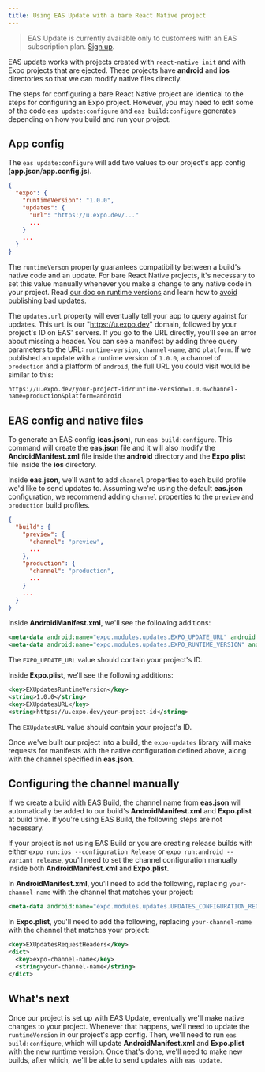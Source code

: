 ```yaml
---
title: Using EAS Update with a bare React Native project
---
```


> EAS Update is currently available only to customers with an EAS subscription plan. [Sign up](https://expo.dev/accounts/[account]/settings/subscriptions).

EAS update works with projects created with `react-native init` and with Expo projects that are ejected. These projects have **android** and **ios** directories so that we can modify native files directly.

The steps for configuring a bare React Native project are identical to the steps for configuring an Expo project. However, you may need to edit some of the code `eas update:configure` and `eas build:configure` generates depending on how you build and run your project.

## App config

The `eas update:configure` will add two values to our project's app config (**app.json**/**app.config.js**).

```json
{
  "expo": {
    "runtimeVersion": "1.0.0",
    "updates": {
      "url": "https://u.expo.dev/..."
      ...
    }
    ...
  }
}
```

The `runtimeVerson` property guarantees compatibility between a build's native code and an update. For bare React Native projects, it's necessary to set this value manually whenever you make a change to any native code in your project. Read [our doc on runtime versions](/eas-update/runtime-versions/#custom--runtimeversion) and learn how to [avoid publishing bad updates](/eas-update/runtime-versions/#avoiding-crashes-with-incompatible-updates).

The `updates.url` property will eventually tell your app to query against for updates. This `url` is our "https://u.expo.dev" domain, followed by your project's ID on EAS' servers. If you go to the URL directly, you'll see an error about missing a header. You can see a manifest by adding three query parameters to the URL: `runtime-version`, `channel-name`, and `platform`. If we published an update with a runtime version of `1.0.0`, a channel of `production` and a platform of `android`, the full URL you could visit would be similar to this:

```
https://u.expo.dev/your-project-id?runtime-version=1.0.0&channel-name=production&platform=android
```

## EAS config and native files

To generate an EAS config (**eas.json**), run `eas build:configure`. This command will create the **eas.json** file and it will also modify the **AndroidManifest.xml** file inside the **android** directory and the **Expo.plist** file inside the **ios** directory.

Inside **eas.json**, we'll want to add `channel` properties to each build profile we'd like to send updates to. Assuming we're using the default **eas.json** configuration, we recommend adding `channel` properties to the `preview` and `production` build profiles.

```json
{
  "build": {
    "preview": {
      "channel": "preview",
      ...
    },
    "production": {
      "channel": "production",
      ...
    }
    ...
  }
}
```

Inside **AndroidManifest.xml**, we'll see the following additions:

```xml
<meta-data android:name="expo.modules.updates.EXPO_UPDATE_URL" android:value="https://u.expo.dev/your-project-id"/>
<meta-data android:name="expo.modules.updates.EXPO_RUNTIME_VERSION" android:value="1.0.0"/>
```

The `EXPO_UPDATE_URL` value should contain your project's ID.

Inside **Expo.plist**, we'll see the following additions:

```xml
<key>EXUpdatesRuntimeVersion</key>
<string>1.0.0</string>
<key>EXUpdatesURL</key>
<string>https://u.expo.dev/your-project-id</string>
```

The `EXUpdatesURL` value should contain your project's ID.

Once we've built our project into a build, the `expo-updates` library will make requests for manifests with the native configuration defined above, along with the channel specified in **eas.json**.

## Configuring the channel manually

If we create a build with EAS Build, the channel name from **eas.json** will automatically be added to our build's **AndroidManifest.xml** and **Expo.plist** at build time. If you're using EAS Build, the following steps are not necessary.

If your project is not using EAS Build or you are creating release builds with either `expo run:ios --configuration Release` or `expo run:android --variant release`, you'll need to set the channel configuration manually inside both **AndroidManifest.xml** and **Expo.plist**.

In **AndroidManifest.xml**, you'll need to add the following, replacing `your-channel-name` with the channel that matches your project:

```xml
<meta-data android:name="expo.modules.updates.UPDATES_CONFIGURATION_REQUEST_HEADERS_KEY" android:value="{'expo-channel-name':'your-channel-name'}"/>
```

In **Expo.plist**, you'll need to add the following, replacing `your-channel-name` with the channel that matches your project:

```xml
<key>EXUpdatesRequestHeaders</key>
<dict>
  <key>expo-channel-name</key>
  <string>your-channel-name</string>
</dict>
```

## What's next

Once our project is set up with EAS Update, eventually we'll make native changes to your project. Whenever that happens, we'll need to update the `runtimeVersion` in our project's app config. Then, we'll need to run `eas build:configure`, which will update **AndroidManifest.xml** and **Expo.plist** with the new runtime version. Once that's done, we'll need to make new builds, after which, we'll be able to send updates with `eas update`.
